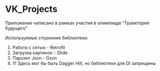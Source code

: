 # VK_Projects

Приложение написано в рамках участия в олимпиаде "Траектория будущего"

Используемые сторонние библиотеки:
1) Работа с сетью - Retrofit
2) Загрузка картинок - Glide
3) Парсинг Json - Gson
4) !!! Здесь мог бы быть Dagger Hilt, но библиотеки для DI запрещены
